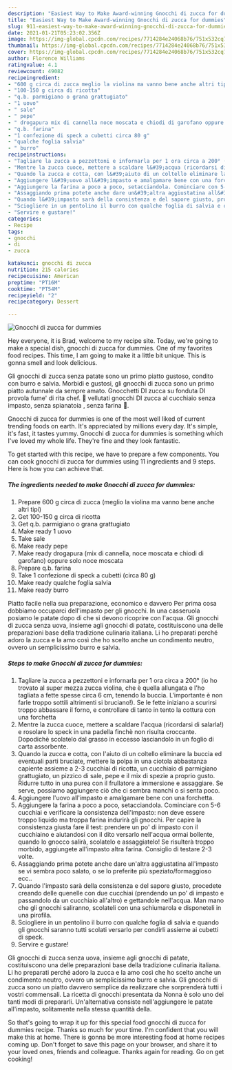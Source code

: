 ```yaml
---
description: "Easiest Way to Make Award-winning Gnocchi di zucca for dummies"
title: "Easiest Way to Make Award-winning Gnocchi di zucca for dummies"
slug: 911-easiest-way-to-make-award-winning-gnocchi-di-zucca-for-dummies
date: 2021-01-21T05:23:02.356Z
image: https://img-global.cpcdn.com/recipes/7714284e24068b76/751x532cq70/gnocchi-di-zucca-for-dummies-recipe-main-photo.jpg
thumbnail: https://img-global.cpcdn.com/recipes/7714284e24068b76/751x532cq70/gnocchi-di-zucca-for-dummies-recipe-main-photo.jpg
cover: https://img-global.cpcdn.com/recipes/7714284e24068b76/751x532cq70/gnocchi-di-zucca-for-dummies-recipe-main-photo.jpg
author: Florence Williams
ratingvalue: 4.1
reviewcount: 49082
recipeingredient:
- "600 g circa di zucca meglio la violina ma vanno bene anche altri tipi"
- "100-150 g circa di ricotta"
- "q.b. parmigiano o grana grattugiato"
- "1 uovo"
- " sale"
- " pepe"
- " drogapura mix di cannella noce moscata e chiodi di garofano oppure solo noce moscata"
- "q.b. farina"
- "1 confezione di speck a cubetti circa 80 g"
- "qualche foglia salvia"
- " burro"
recipeinstructions:
- "Tagliare la zucca a pezzettoni e infornarla per 1 ora circa a 200° (io ho trovato al super mezza zucca violina, che è quella allungata e l&#39;ho tagliata a fette spesse circa 6 cm, tenendo la buccia. L&#39;importante è non farle troppo sottili altrimenti si bruciano!). Se le fette iniziano a scurirsi troppo abbassare il forno, e controllare di tanto in tento la cottura con una forchetta"
- "Mentre la zucca cuoce, mettere a scaldare l&#39;acqua (ricordarsi di salarla!) e rosolare lo speck in una padella finchè non risulta croccante. Dopodichè scolatelo dal grasso in eccesso lasciandolo in un foglio di carta assorbente."
- "Quando la zucca e cotta, con l&#39;aiuto di un coltello eliminare la buccia ed eventuali parti bruciate, mettere la polpa in una ciotola abbastanza capiente assieme a 2-3 cucchiai di ricotta, un cucchiaio di parmigiano grattugiato, un pizzico di sale, pepe e il mix di spezie a proprio gusto. Ridurre tutto in una purea con il frullatore a immersione e assaggiare. Se serve, possiamo aggiungere ciò che ci sembra manchi o si senta poco."
- "Aggiungere l&#39;uovo all&#39;impasto e amalgamare bene con una forchetta."
- "Aggiungere la farina a poco a poco, setacciandola. Cominciare con 5-6 cucchiai e verificare la consistenza dell&#39;impasto: non deve essere troppo liquido ma troppa farina indurirà gli gnocchi. Per capire la consistenza giusta fare il test: prendere un po&#39; di impasto con il cucchiaino e aiutandosi con il dito versarlo nell&#39;acqua ormai bollente, quando lo gnocco salirà, scolatelo e assaggiatelo! Se risulterà troppo morbido, aggiungete all&#39;impasto altra farina. Consiglio di testare 2-3 volte."
- "Assaggiando prima potete anche dare un&#39;altra aggiustatina all&#39;impasto se vi sembra poco salato, o se lo preferite più speziato/formaggioso ecc.."
- "Quando l&#39;impasto sarà della consistenza e del sapore giusto, procedete creando delle quenelle con due cucchiai (prendendo un po&#39; di impasto e passandolo da un cucchiaio all&#39;altro) e gettandole nell&#39;acqua. Man mano che gli gnocchi saliranno, scolateli con una schiumarola e disponeteli in una pirofila."
- "Sciogliere in un pentolino il burro con qualche foglia di salvia e quando gli gnocchi saranno tutti scolati versarlo per condirli assieme ai cubetti di speck."
- "Servire e gustare!"
categories:
- Recipe
tags:
- gnocchi
- di
- zucca

katakunci: gnocchi di zucca 
nutrition: 215 calories
recipecuisine: American
preptime: "PT16M"
cooktime: "PT54M"
recipeyield: "2"
recipecategory: Dessert

---
```



![Gnocchi di zucca for dummies](https://img-global.cpcdn.com/recipes/7714284e24068b76/751x532cq70/gnocchi-di-zucca-for-dummies-recipe-main-photo.jpg)

Hey everyone, it is Brad, welcome to my recipe site. Today, we're going to make a special dish, gnocchi di zucca for dummies. One of my favorites food recipes. This time, I am going to make it a little bit unique. This is gonna smell and look delicious.

Gli gnocchi di zucca senza patate sono un primo piatto gustoso, condito con burro e salvia. Morbidi e gustosi, gli gnocchi di zucca sono un primo piatto autunnale da sempre amato. Gnocchetti DI zucca su fonduta DI provola fume&#39; di rita chef. 🎃 vellutati gnocchi DI zucca al cucchiaio senza impasto, senza spianatoia , senza farina 🎃.

Gnocchi di zucca for dummies is one of the most well liked of current trending foods on earth. It's appreciated by millions every day. It's simple, it's fast, it tastes yummy. Gnocchi di zucca for dummies is something which I've loved my whole life. They're fine and they look fantastic.


To get started with this recipe, we have to prepare a few components. You can cook gnocchi di zucca for dummies using 11 ingredients and 9 steps. Here is how you can achieve that.

<!--inarticleads1-->

##### The ingredients needed to make Gnocchi di zucca for dummies:

1. Prepare 600 g circa di zucca (meglio la violina ma vanno bene anche altri tipi)
1. Get 100-150 g circa di ricotta
1. Get q.b. parmigiano o grana grattugiato
1. Make ready 1 uovo
1. Take  sale
1. Make ready  pepe
1. Make ready  drogapura (mix di cannella, noce moscata e chiodi di garofano) oppure solo noce moscata
1. Prepare q.b. farina
1. Take 1 confezione di speck a cubetti (circa 80 g)
1. Make ready qualche foglia salvia
1. Make ready  burro


Piatto facile nella sua preparazione, economico e davvero Per prima cosa dobbiamo occuparci dell&#39;impasto per gli gnocchi. In una casseruola posiamo le patate dopo di che si devono ricoprire con l&#39;acqua. Gli gnocchi di zucca senza uova, insieme agli gnocchi di patate, costituiscono una delle preparazioni base della tradizione culinaria italiana. Li ho preparati perché adoro la zucca e la amo così che ho scelto anche un condimento neutro, ovvero un semplicissimo burro e salvia. 

<!--inarticleads2-->

##### Steps to make Gnocchi di zucca for dummies:

1. Tagliare la zucca a pezzettoni e infornarla per 1 ora circa a 200° (io ho trovato al super mezza zucca violina, che è quella allungata e l&#39;ho tagliata a fette spesse circa 6 cm, tenendo la buccia. L&#39;importante è non farle troppo sottili altrimenti si bruciano!). Se le fette iniziano a scurirsi troppo abbassare il forno, e controllare di tanto in tento la cottura con una forchetta
1. Mentre la zucca cuoce, mettere a scaldare l&#39;acqua (ricordarsi di salarla!) e rosolare lo speck in una padella finchè non risulta croccante. Dopodichè scolatelo dal grasso in eccesso lasciandolo in un foglio di carta assorbente.
1. Quando la zucca e cotta, con l&#39;aiuto di un coltello eliminare la buccia ed eventuali parti bruciate, mettere la polpa in una ciotola abbastanza capiente assieme a 2-3 cucchiai di ricotta, un cucchiaio di parmigiano grattugiato, un pizzico di sale, pepe e il mix di spezie a proprio gusto. Ridurre tutto in una purea con il frullatore a immersione e assaggiare. Se serve, possiamo aggiungere ciò che ci sembra manchi o si senta poco.
1. Aggiungere l&#39;uovo all&#39;impasto e amalgamare bene con una forchetta.
1. Aggiungere la farina a poco a poco, setacciandola. Cominciare con 5-6 cucchiai e verificare la consistenza dell&#39;impasto: non deve essere troppo liquido ma troppa farina indurirà gli gnocchi. Per capire la consistenza giusta fare il test: prendere un po&#39; di impasto con il cucchiaino e aiutandosi con il dito versarlo nell&#39;acqua ormai bollente, quando lo gnocco salirà, scolatelo e assaggiatelo! Se risulterà troppo morbido, aggiungete all&#39;impasto altra farina. Consiglio di testare 2-3 volte.
1. Assaggiando prima potete anche dare un&#39;altra aggiustatina all&#39;impasto se vi sembra poco salato, o se lo preferite più speziato/formaggioso ecc..
1. Quando l&#39;impasto sarà della consistenza e del sapore giusto, procedete creando delle quenelle con due cucchiai (prendendo un po&#39; di impasto e passandolo da un cucchiaio all&#39;altro) e gettandole nell&#39;acqua. Man mano che gli gnocchi saliranno, scolateli con una schiumarola e disponeteli in una pirofila.
1. Sciogliere in un pentolino il burro con qualche foglia di salvia e quando gli gnocchi saranno tutti scolati versarlo per condirli assieme ai cubetti di speck.
1. Servire e gustare!


Gli gnocchi di zucca senza uova, insieme agli gnocchi di patate, costituiscono una delle preparazioni base della tradizione culinaria italiana. Li ho preparati perché adoro la zucca e la amo così che ho scelto anche un condimento neutro, ovvero un semplicissimo burro e salvia. Gli gnocchi di zucca sono un piatto davvero semplice da realizzare che sorprenderà tutti i vostri commensali. La ricetta di gnocchi presentata da Nonna è solo uno dei tanti modi di prepararli. Un&#39;alternativa consiste nell&#39;aggiungere le patate all&#39;impasto, solitamente nella stessa quantità della. 

So that's going to wrap it up for this special food gnocchi di zucca for dummies recipe. Thanks so much for your time. I'm confident that you will make this at home. There is gonna be more interesting food at home recipes coming up. Don't forget to save this page on your browser, and share it to your loved ones, friends and colleague. Thanks again for reading. Go on get cooking!
